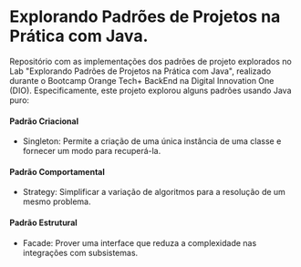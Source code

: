 # Explorando Padrões de Projetos na Prática com Java.

Repositório com as implementações dos padrões de projeto explorados no Lab "Explorando Padrões de Projetos na Prática com Java", realizado durante o Bootcamp Orange Tech+ BackEnd na Digital Innovation One (DIO). Especificamente, este projeto explorou alguns padrões usando Java puro:

#### Padrão Criacional
- Singleton: Permite a criação de uma única instância de uma classe e fornecer um modo para recuperá-la.

#### Padrão Comportamental
- Strategy: Simplificar a variação de algoritmos para a resolução de um mesmo problema.

#### Padrão Estrutural
- Facade: Prover uma interface que reduza a complexidade nas integrações com subsistemas.
